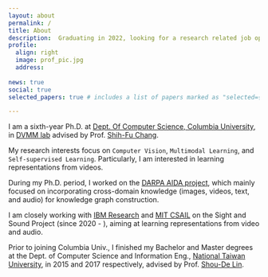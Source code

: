 ```yaml
---
layout: about
permalink: /
title: About
description:  Graduating in 2022, looking for a research related job opportunity.
profile:
  align: right
  image: prof_pic.jpg
  address: 
     
news: true
social: true
selected_papers: true # includes a list of papers marked as "selected={true}"

---
```


I am a sixth-year Ph.D. at [Dept. Of Computer Science, Columbia University](https://www.cs.columbia.edu/), in [DVMM lab](https://www.ee.columbia.edu/ln/dvmm/) advised by Prof. [Shih-Fu Chang](https://www.ee.columbia.edu/~sfchang/).

My research interests focus on `Computer Vision`, `Multimodal Learning`, and `Self-supervised Learning`. Particularly, I am interested in learning representations from videos.

During my Ph.D. period, I worked on the [DARPA AIDA project](https://www.darpa.mil/program/active-interpretation-of-disparate-alternatives), which mainly focused on incorporating cross-domain knowledge (images, videos, text, and audio) for knowledge graph construction.

I am closely working with [IBM Research](https://research.ibm.com/) and [MIT CSAIL](https://www.csail.mit.edu/person/jim-glass) on the Sight and Sound Project (since 2020 - ), aiming at learning representations from video and audio.

Prior to joining Columbia Univ., I finished my Bachelor and Master degrees at the Dept. of Computer Science and Information Eng., [National Taiwan University](https://www.csie.ntu.edu.tw/), in 2015 and 2017 respectively, advised by Prof. [Shou-De Lin](https://www.csie.ntu.edu.tw/~sdlin/). 
 
